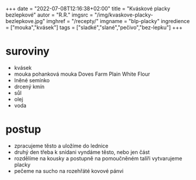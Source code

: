 
+++
date = "2022-07-08T12:16:38+02:00"
title = "Kváskové placky bezlepkové"
autor = "R.R."
imgsrc = "/img/kvaskove-placky-bezlepkove.jpg"
imghref = "/recepty/"
imgname = "blp-placky"
ingredience = ["mouka","kvásek"]
tags = ["sladké","slané","pečivo","bez-lepku"]
+++

# suroviny
- kvásek
- mouka pohanková mouka Doves Farm Plain White Flour
- lněné semínko
- drcený kmín
- sůl
- olej
- voda

# postup
- zpracujeme těsto a uložíme do lednice
- druhý den třeba k snídani vyndáme těsto, nebo jen část
- rozdělíme na kousky a postupně na pomoučněném talíři vytvarujeme placky 
- pečeme na sucho na rozehřáté kovové pánvi
